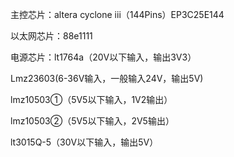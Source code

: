 主控芯片：altera cyclone iii（144Pins）EP3C25E144

以太网芯片：88e1111

电源芯片：lt1764a（20V以下输入，输出3V3）

Lmz23603(6-36V输入，一般输入24V，输出5V)

lmz10503①（5V5以下输入，1V2输出）

lmz10503②（5V5以下输入，2V5输出）

lt3015Q-5（30V以下输入，输出5V）

